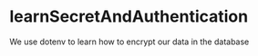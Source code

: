 # learnSecretAndAuthentication
<p>We use dotenv to learn how to encrypt our data in the database</p>
